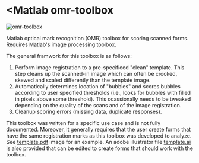 # <Matlab omr-toolbox

![omr-toolbox](https://github.com/wagner-lab/omr-toolbox/docs/omr-toolbox-github.gif)

Matlab optical mark recognition (OMR) toolbox for scoring scanned forms. Requires Matlab's image processing toolbox. 

The general framwork for this toolbox is as follows:

1. Perform image registration to a pre-specificed "clean" template. This step cleans up the scanned-in image which can often be crooked, skewed and scaled differently than the template image.
2. Automatically determines location of "bubbles" and scores bubbles according to user specified thresholds (i.e., looks for bubbles with filled in pixels above some threshold). This ocassionally needs to be tweaked depending on the quality of the scans and of the image registration.
3. Cleanup scoring errors (missing data, duplicate responses). 

This toolbox was written for a specific use case and is not fully documented. Moreover, it generally requires that the user create forms that have the same registration marks as this toolbox was developed to analyze. See [template.pdf](https://github.com/wagner-lab/omr-toolbox/docs/template.pdf) image for an example. An adobe illustrator file [template.ai](https://github.com/wagner-lab/omr-toolbox/docs/template.ai) is also provided that can be edited to create forms that should work with the toolbox.

